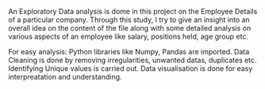 An Exploratory Data analysis is dome in this project on the Employee Details of a particular company. Through this study, I try to give an insight into an overall idea on the content of the file along with some detailed analysis on various aspects of an employee like salary, positions held, age group etc.

For easy analysis:
     Python libraries like Numpy, Pandas are imported.
     Data Cleaning is done by removing irregularities, unwanted datas, duplicates etc.
     Identifying Unique values is carried out.
     Data visualisation is done for easy interpreatation and understanding.
    
     
